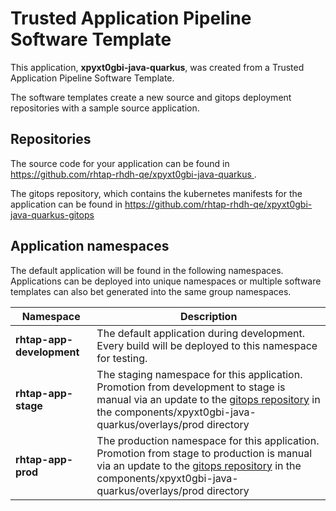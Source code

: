 # Trusted Application Pipeline Software Template

This application, **xpyxt0gbi-java-quarkus**, was created from a Trusted Application Pipeline Software Template.

The software templates create a new source and gitops deployment repositories with a sample source application. 

## Repositories

The source code for your application can be found in [https://github.com/rhtap-rhdh-qe/xpyxt0gbi-java-quarkus ](https://github.com/rhtap-rhdh-qe/xpyxt0gbi-java-quarkus ).
 
The gitops repository, which contains the kubernetes manifests for the application can be found in 
[https://github.com/rhtap-rhdh-qe/xpyxt0gbi-java-quarkus-gitops ](https://github.com/rhtap-rhdh-qe/xpyxt0gbi-java-quarkus-gitops ) 

## Application namespaces 

The default application will be found in the following namespaces. Applications can be deployed into unique namespaces or multiple software templates can also bet generated into the same group namespaces.  

|  Namespace   |  Description   |  
| -------- | -------- |   
| **rhtap-app-development** | The default application during development. Every build will be deployed to this namespace for testing. | 
| **rhtap-app-stage** | The staging namespace for this application. Promotion from development to stage is manual via an update to the [gitops repository](https://github.com/rhtap-rhdh-qe/xpyxt0gbi-java-quarkus-gitops ) in the components/xpyxt0gbi-java-quarkus/overlays/prod directory |  
| **rhtap-app-prod** | The production namespace for this application. Promotion from stage to production is manual via an update to the [gitops repository](https://github.com/rhtap-rhdh-qe/xpyxt0gbi-java-quarkus-gitops ) in the components/xpyxt0gbi-java-quarkus/overlays/prod directory | 